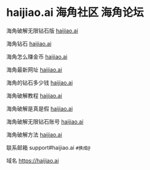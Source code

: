 # haijiao.ai 海角社区 海角论坛

海角破解无限钻石版 [haijiao.ai](https://haijiao.ai)


海角钻石  [haijiao.ai](https://haijiao.ai)


海角怎么赚金币  [haijiao.ai](https://haijiao.ai)


海角最新网址  [haijiao.ai](https://haijiao.ai)


海角的钻石多少钱  [haijiao.ai](https://haijiao.ai)


海角破解教程  [haijiao.ai](https://haijiao.ai)


海角破解是真是假  [haijiao.ai](https://haijiao.ai)


海角破解无限钻石账号 [haijiao.ai](https://haijiao.ai)


海角破解方法  [haijiao.ai](https://haijiao.ai)


联系邮箱 support#haijiao.ai `#换成@`


域名 https://haijiao.ai
